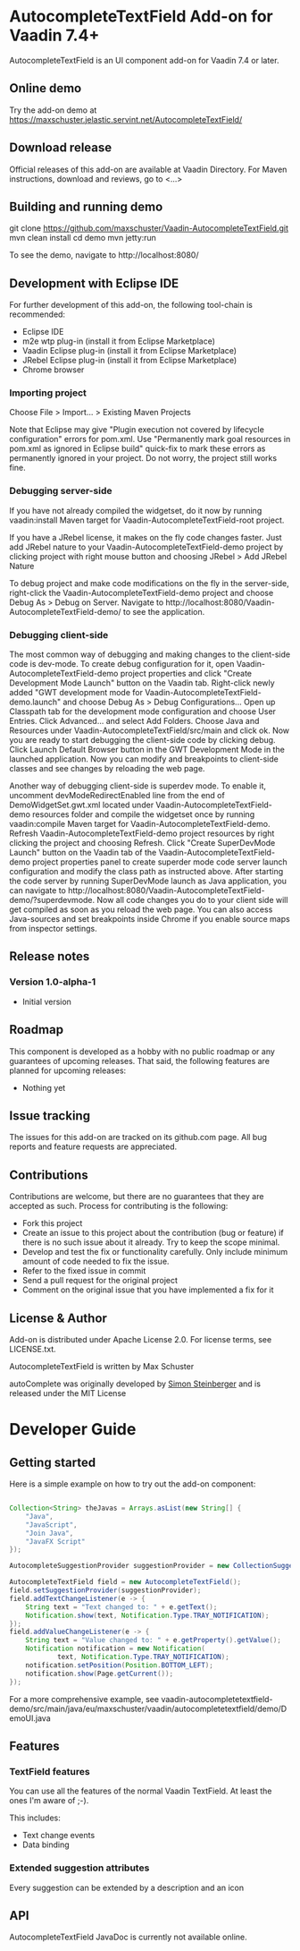 # AutocompleteTextField Add-on for Vaadin 7.4+

AutocompleteTextField is an UI component add-on for Vaadin 7.4 or later.

## Online demo

Try the add-on demo at https://maxschuster.jelastic.servint.net/AutocompleteTextField/

## Download release

Official releases of this add-on are available at Vaadin Directory. For Maven instructions, download and reviews, go to <...>

## Building and running demo

git clone https://github.com/maxschuster/Vaadin-AutocompleteTextField.git
mvn clean install
cd demo
mvn jetty:run

To see the demo, navigate to http://localhost:8080/

## Development with Eclipse IDE

For further development of this add-on, the following tool-chain is recommended:
- Eclipse IDE
- m2e wtp plug-in (install it from Eclipse Marketplace)
- Vaadin Eclipse plug-in (install it from Eclipse Marketplace)
- JRebel Eclipse plug-in (install it from Eclipse Marketplace)
- Chrome browser

### Importing project

Choose File > Import... > Existing Maven Projects

Note that Eclipse may give "Plugin execution not covered by lifecycle configuration" errors for pom.xml. Use "Permanently mark goal resources in pom.xml as ignored in Eclipse build" quick-fix to mark these errors as permanently ignored in your project. Do not worry, the project still works fine. 

### Debugging server-side

If you have not already compiled the widgetset, do it now by running vaadin:install Maven target for Vaadin-AutocompleteTextField-root project.

If you have a JRebel license, it makes on the fly code changes faster. Just add JRebel nature to your Vaadin-AutocompleteTextField-demo project by clicking project with right mouse button and choosing JRebel > Add JRebel Nature

To debug project and make code modifications on the fly in the server-side, right-click the Vaadin-AutocompleteTextField-demo project and choose Debug As > Debug on Server. Navigate to http://localhost:8080/Vaadin-AutocompleteTextField-demo/ to see the application.

### Debugging client-side

The most common way of debugging and making changes to the client-side code is dev-mode. To create debug configuration for it, open Vaadin-AutocompleteTextField-demo project properties and click "Create Development Mode Launch" button on the Vaadin tab. Right-click newly added "GWT development mode for Vaadin-AutocompleteTextField-demo.launch" and choose Debug As > Debug Configurations... Open up Classpath tab for the development mode configuration and choose User Entries. Click Advanced... and select Add Folders. Choose Java and Resources under Vaadin-AutocompleteTextField/src/main and click ok. Now you are ready to start debugging the client-side code by clicking debug. Click Launch Default Browser button in the GWT Development Mode in the launched application. Now you can modify and breakpoints to client-side classes and see changes by reloading the web page. 

Another way of debugging client-side is superdev mode. To enable it, uncomment devModeRedirectEnabled line from the end of DemoWidgetSet.gwt.xml located under Vaadin-AutocompleteTextField-demo resources folder and compile the widgetset once by running vaadin:compile Maven target for Vaadin-AutocompleteTextField-demo. Refresh Vaadin-AutocompleteTextField-demo project resources by right clicking the project and choosing Refresh. Click "Create SuperDevMode Launch" button on the Vaadin tab of the Vaadin-AutocompleteTextField-demo project properties panel to create superder mode code server launch configuration and modify the class path as instructed above. After starting the code server by running SuperDevMode launch as Java application, you can navigate to http://localhost:8080/Vaadin-AutocompleteTextField-demo/?superdevmode. Now all code changes you do to your client side will get compiled as soon as you reload the web page. You can also access Java-sources and set breakpoints inside Chrome if you enable source maps from inspector settings. 

 
## Release notes

### Version 1.0-alpha-1
- Initial version

## Roadmap

This component is developed as a hobby with no public roadmap or any guarantees of upcoming releases. That said, the following features are planned for upcoming releases:
- Nothing yet

## Issue tracking

The issues for this add-on are tracked on its github.com page. All bug reports and feature requests are appreciated. 

## Contributions

Contributions are welcome, but there are no guarantees that they are accepted as such. Process for contributing is the following:
- Fork this project
- Create an issue to this project about the contribution (bug or feature) if there is no such issue about it already. Try to keep the scope minimal.
- Develop and test the fix or functionality carefully. Only include minimum amount of code needed to fix the issue.
- Refer to the fixed issue in commit
- Send a pull request for the original project
- Comment on the original issue that you have implemented a fix for it

## License & Author

Add-on is distributed under Apache License 2.0. For license terms, see LICENSE.txt.

AutocompleteTextField is written by Max Schuster

autoComplete was originally developed by [Simon Steinberger](https://pixabay.com/users/Simon/)
and is released under the MIT License

# Developer Guide

## Getting started

Here is a simple example on how to try out the add-on component:

```java

Collection<String> theJavas = Arrays.asList(new String[] {
    "Java",
    "JavaScript",
    "Join Java",
    "JavaFX Script"
});

AutocompleteSuggestionProvider suggestionProvider = new CollectionSuggestionProvider(theJavas, MatchMode.CONTAINS, true, Locale.US);

AutocompleteTextField field = new AutocompleteTextField();
field.setSuggestionProvider(suggestionProvider);
field.addTextChangeListener(e -> {
    String text = "Text changed to: " + e.getText();
    Notification.show(text, Notification.Type.TRAY_NOTIFICATION);
});
field.addValueChangeListener(e -> {
    String text = "Value changed to: " + e.getProperty().getValue();
    Notification notification = new Notification(
            text, Notification.Type.TRAY_NOTIFICATION);
    notification.setPosition(Position.BOTTOM_LEFT);
    notification.show(Page.getCurrent());
});

```

For a more comprehensive example, see vaadin-autocompletetextfield-demo/src/main/java/eu/maxschuster/vaadin/autocompletetextfield/demo/DemoUI.java

## Features

### TextField features

You can use all the features of the normal Vaadin TextField.
At least the ones I'm aware of ;-).

This includes:
- Text change events
- Data binding 

### Extended suggestion attributes

Every suggestion can be extended by a description and an icon

## API

AutocompleteTextField JavaDoc is currently not available online.